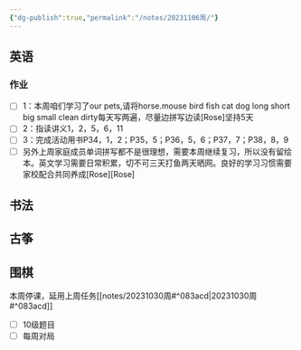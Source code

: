 ```yaml
---
{"dg-publish":true,"permalink":"/notes/20231106周/"}
---
```




## 英语
### 作业
- [ ] 1：本周咱们学习了our pets,请将horse.mouse bird fish cat dog long short big small clean dirty每天写两遍，尽量边拼写边读[Rose]坚持5天
- [ ] 2：指读讲义1，2，5，6，11
- [ ] 3：完成活动用书P34，1，2；P35，5；P36，5，6；P37，7；P38，8，9
- [ ] 另外上周家庭成员单词拼写都不是很理想，需要本周继续复习，所以没有留绘本。英文学习需要日常积累，切不可三天打鱼两天晒网。良好的学习习惯需要家校配合共同养成[Rose][Rose]
## 书法

## 古筝

## 围棋
本周停课，延用上周任务[[notes/20231030周#^083acd\|20231030周#^083acd]]
- [ ] 10级题目
- [ ] 每周对局
